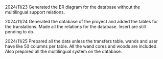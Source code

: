2024/11/23
Generated the ER diagram for the database without the multilingual support relations.

2024/11/24
Generated the database of the proyect and added the tables for the translations.
Made all the relations for the database. Insert are still pending to do.

2024/11/25
Prepared all the data unless the transfers table. wands and user have like 50 columns per table. All the wand cores and woods are included. Also prepared all the multilingual system on the database.


